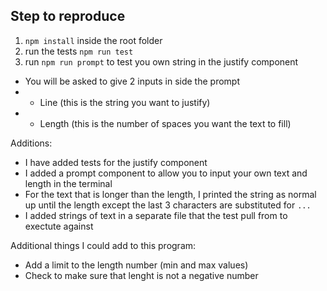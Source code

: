 ## Step to reproduce
1. `npm install` inside the root folder
2. run the tests `npm run test`
3. run `npm run prompt` to test you own string in the justify component
- You will be asked to give 2 inputs in side the prompt
- - Line (this is the string you want to justify)
- - Length (this is the number of spaces you want the text to fill)


Additions:
- I have added tests for the justify component
- I added a prompt component to allow you to input your own text and length in the terminal
- For the text that is longer than the length, I printed the string as normal up until the length except the last 3 characters are substituted for `...`
- I added strings of text in a separate file that the test pull from to exectute against

Additional things I could add to this program:
- Add a limit to the length number (min and max values)
- Check to make sure that lenght is not a negative number